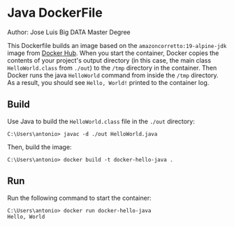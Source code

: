 # Java DockerFile

Author: Jose Luis
Big DATA Master Degree

This Dockerfile builds an image based on the `amazoncorretto:19-alpine-jdk` image from [Docker Hub](https://hub.docker.com). When you start the container, Docker copies the contents of your project's output directory (in this case, the main class `HelloWorld.class` from `./out`) to the `/tmp` directory in the container. Then Docker runs the java `HelloWorld` command from inside the `/tmp` directory. As a result, you should see `Hello, World!` printed to the container log.

## Build

Use Java to build the `HelloWorld.class` file in the `./out` directory:

```console
C:\Users\antonio> javac -d ./out HelloWorld.java
```

Then, build the image:

```console
C:\Users\antonio> docker build -t docker-hello-java .
```

## Run

Run the following command to start the container:

```console
C:\Users\antonio> docker run docker-hello-java
Hello, World
```